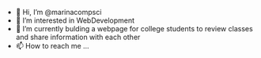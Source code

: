 - 👋 Hi, I’m @marinacompsci
- 👀 I’m interested in WebDevelopment
- 🌱 I’m currently bulding a webpage for college students to review classes and share information with each other
- 📫 How to reach me ...

<!---
marinacompsci/marinacompsci is a ✨ special ✨ repository because its `README.md` (this file) appears on your GitHub profile.
You can click the Preview link to take a look at your changes.
--->
